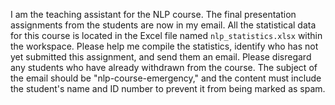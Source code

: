 I am the teaching assistant for the NLP course. The final presentation assignments from the students are now in my email. All the statistical data for this course is located in the Excel file named `nlp_statistics.xlsx` within the workspace. Please help me compile the statistics, identify who has not yet submitted this assignment, and send them an email. Please disregard any students who have already withdrawn from the course. The subject of the email should be "nlp-course-emergency," and the content must include the student's name and ID number to prevent it from being marked as spam.